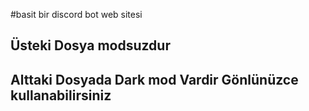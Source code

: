 #basit bir discord bot web sitesi

## Üsteki Dosya modsuzdur


## Alttaki Dosyada Dark mod Vardir Gönlünüzce kullanabilirsiniz
